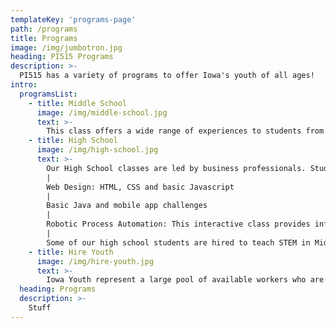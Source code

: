 ```yaml
---
templateKey: 'programs-page'
path: /programs
title: Programs
image: /img/jumbotron.jpg
heading: PI515 Programs
description: >-
  PI515 has a variety of programs to offer Iowa's youth of all ages!
intro:
  programsList:
    - title: Middle School
      image: /img/middle-school.jpg
      text: >-
        This class offers a wide range of experiences to students from 6th to 8th grade. The classes are designed to both be fun and give middle school students hands-on interaction in Robotics, MIT App Inventor, Circuits, Virtual Reality experiences and Introduction to Basic Web design.
    - title: High School
      image: /img/high-school.jpg
      text: >-
        Our High School classes are led by business professionals. Students get to learn tech skills, soft skills as well as job shadow tech professionals in the industry and get a laptop to keep. Some of the skills include:
        |
        Web Design: HTML, CSS and basic Javascript
        |
        Basic Java and mobile app challenges
        |
        Robotic Process Automation: This interactive class provides information and resources to fully involve students in the use of software with artificial intelligence (AI) and machine learning capabilities to handle high-volume, repeatable tasks such as; queries, calculations and maintenance of records and transactions, that previously required humans to perform. Instructional methods include one-on-one classes with provision of on-line readings that include background and practical information and case studies.
        |
        Some of our high school students are hired to teach STEM in Middle School.
    - title: Hire Youth
      image: /img/hire-youth.jpg
      text: >-
        Iowa Youth represent a large pool of available workers who are enthusiastic and tech-savvy. By hiring them to either teach STEM to other students or have them work at your company, you can have an active role in preparing them to enter the tech and STEM workforce. Hiring youth also increases an employer's ability to groom future tech talent.
  heading: Programs
  description: >-
    Stuff
---
```

